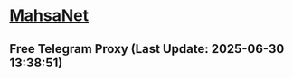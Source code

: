 
# [MahsaNet](https://t.me/mahsa_net)
## Free Telegram Proxy (Last Update: 2025-06-30 13:38:51)

    